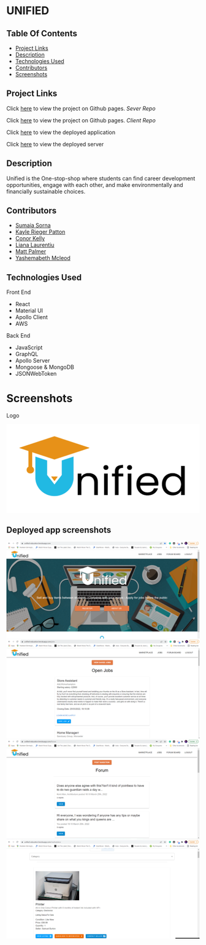 # UNIFIED

## Table Of Contents
  - [Project Links](#project-links)
  - [Description](#description)
  - [Technologies Used](#technologies-used)
  - [Contributors](#contributors)
  - [Screenshots](#screenshots)
 
## Project Links

Click [here](https://github.com/conorjkelly96/unified-server) to view the project on Github pages.
_Sever Repo_

Click [here](https://github.com/conorjkelly96/unified-client) to view the project on Github pages. _Client Repo_

Click [here](https://unified-education.herokuapp.com/) to view the deployed application

Click [here](https://desolate-eyrie-52631.herokuapp.com/) to view the deployed server





## Description

Unified is the One-stop-shop where students can find career development opportunities, engage with each other, and make environmentally and financially sustainable choices.

## Contributors

- [Sumaia Sorna](https://github.com/SumaiaSorna)
- [Kayle Rieger Patton](https://github.com/kayleriegerpatton)
- [Conor Kelly](https://github.com/conorjkelly96)
- [Liana Laurentiu](https://github.com/lianavaleria15)
- [Matt Palmer](https://github.com/tigerbath)
- [Yashemabeth Mcleod](https://github.com/Yashemabeth)

## Technologies Used

 Front End

- React
- Material UI
- Apollo Client
- AWS

Back End

- JavaScript
- GraphQL
- Apollo Server
- Mongoose & MongoDB
- JSONWebToken

# Screenshots

Logo

<img src="./images/unifiedlogo.png">

## Deployed app screenshots

<img src="./images/deployed-app.png">
<img src="./images/jobs-page.png">
<img src="./images/forum-page.png">
<img src="./images/market-place.png">


